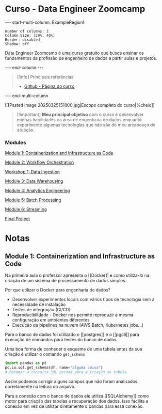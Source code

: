 # Curso - Data Engineer Zoomcamp

--- start-multi-column: ExampleRegion1  
```column-settings  
number of columns: 2
Column Size: [59%, 40%]
Border: disabled
Shadow: off
```

Data Engineer Zoomcamp é uma curso gratuito que busca ensinar os fundamentos da profissão de engenheiro de dados a partir aulas e projetos.

--- end-column ---

> [!info] Principais referências
>- [Github - Página do curso](https://github.com/DataTalksClub/data-engineering-zoomcamp)

--- end-multi-column

![[Pasted image 20250325151000.jpg|Escopo completo do curso|%cheio]]


> [!important] **Meu principal objetivo** com o curso é desenvolver minhas habilidades na área de engenharia de dados enquanto experimento algumas tecnologias que não são do meu arcabouço de atuação.

### Modules

[Module 1: Containerization and Infrastructure as Code](https://github.com/DataTalksClub/data-engineering-zoomcamp/blob/main/01-docker-terraform)

[Module 2: Workflow Orchestration](https://github.com/DataTalksClub/data-engineering-zoomcamp/blob/main/02-workflow-orchestration)

[Workshop 1: Data Ingestion](https://github.com/DataTalksClub/data-engineering-zoomcamp/blob/main/cohorts/2025/workshops/dlt/README.md)

[Module 3: Data Warehousing](https://github.com/DataTalksClub/data-engineering-zoomcamp/blob/main/03-data-warehouse)

[Module 4: Analytics Engineering](https://github.com/DataTalksClub/data-engineering-zoomcamp/blob/main/04-analytics-engineering)

[Module 5: Batch Processing](https://github.com/DataTalksClub/data-engineering-zoomcamp/blob/main/05-batch)

[Module 6: Streaming](https://github.com/DataTalksClub/data-engineering-zoomcamp/blob/main/06-streaming)

[Final Project](https://github.com/DataTalksClub/data-engineering-zoomcamp/blob/main/projects)

# Notas

## Module 1: Containerization and Infrastructure as Code

Na primeira aula o professor apresenta o [[Docker]] e como utiliza-lo na criação de um sistema de processamento de dados simples.

Por que utilizar o Docker para engenharia de dados?

- Desenvolver experimentos locais com vários tipos de tecnologia sem a necessidade de instalação
- Testes de integração (CI/CD)
- Reproducibilidade - Docker nos permite reproduzir a mesma configuração em ambientes diferentes
- Execução de pipelines na nuvem (AWS Batch, Kubernetes jobs...)

 Para o banco de dados foi utilizado o [[postgres]] e o [[pgcli]] para execução de comandos para testes do banco de dados.

Uma boa forma de conhecer o esquema de uma tabela antes da sua criação é utilizar o comando `get_schema`

```py
import pandas as pd
pd.io.sql.get_schema(df, name="alguma coisa")
# Retonar a consulta SQL gerada para a criação da tabela
```

Assim podemos corrigir alguns campos que não foram analisados corretamente na leitura do arquivo.

Para a conexão com o banco de dados ele utiliza [[SQLAlchemy]] como motor para criação das tabelas e recuperação dos dados. Isso facilita a conexão em vez de utilizar diretamente o pandas para essa conexão.